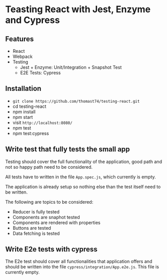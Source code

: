 # Teasting React with Jest, Enzyme and Cypress

## Features

- React
- Webpack
- Testing
  - Jest + Enzyme: Unit/Integration + Snapshot Test
  - E2E Tests: Cypress
  
## Installation

- `git clone https://github.com/thomast74/testing-react.git`
- cd testing-react
- npm install
- npm start
- visit `http://localhost:8080/`
- npm test
- npm test:cypress

## Write test that fully tests the small app

Testing should cover the full functionality of the application, good path and not so happy path need to be considered.

All tests have to written in the file `App.spec.js`, which currently is empty.

The application is already setup so nothing else than the test itself need to be written.

The following are topics to be considered:
- Reducer is fully tested
- Components are snaphot tested
- Components are rendered with properties
- Buttons are tested
- Data fetching is tested


## Write E2e tests with cypress

The E2e test should cover all functionalities that application offers and should be written into the file `cypress/integration/App.e2e.js`.
This file is currently empty.
